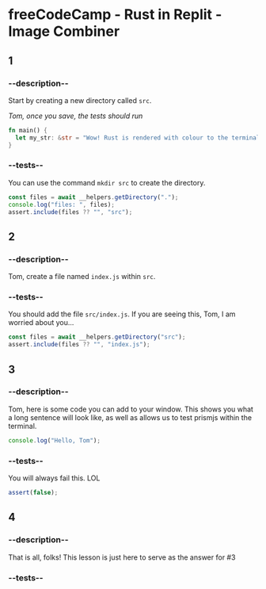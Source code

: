 # freeCodeCamp - Rust in Replit - Image Combiner

## 1

### --description--

Start by creating a new directory called `src`.

_Tom, once you save, the tests should run_

```rust
fn main() {
  let my_str: &str = "Wow! Rust is rendered with colour to the terminal!";
}
```

### --tests--

You can use the command `mkdir src` to create the directory.

```js
const files = await __helpers.getDirectory(".");
console.log("files: ", files);
assert.include(files ?? "", "src");
```

## 2

### --description--

Tom, create a file named `index.js` within `src`.

### --tests--

You should add the file `src/index.js`. If you are seeing this, Tom, I am worried about you...

```js
const files = await __helpers.getDirectory("src");
assert.include(files ?? "", "index.js");
```

## 3

### --description--

Tom, here is some code you can add to your window. This shows you what a long sentence will look like, as well as allows us to test prismjs within the terminal.

```js
console.log("Hello, Tom");
```

### --tests--

You will always fail this. LOL

```js
assert(false);
```

## 4

### --description--

That is all, folks! This lesson is just here to serve as the answer for #3

### --tests--
